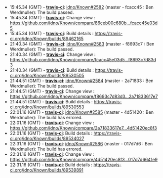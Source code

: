 * <a id="15:45.34">15:45.34 (GMT)</a> - __[travis-ci](https://github.com/travis-ci)__: <a href="https://github.com/idno/Known/issues/2582">idno/Known#2582</a> (master - fcacc45 : Ben Werdmuller): The build passed.
* <a id="15:45.34">15:45.34 (GMT)</a> - __[travis-ci](https://github.com/travis-ci)__: Change view : https://github.com/idno/Known/compare/86ceb00c680b...fcacc45e03d5
* <a id="15:45.34">15:45.34 (GMT)</a> - __[travis-ci](https://github.com/travis-ci)__: Build details : https://travis-ci.org/idno/Known/builds/89462165
* <a id="21:40.34">21:40.34 (GMT)</a> - __[travis-ci](https://github.com/travis-ci)__: <a href="https://github.com/idno/Known/issues/2583">idno/Known#2583</a> (master - f8693c7 : Ben Werdmuller): The build passed.
* <a id="21:40.34">21:40.34 (GMT)</a> - __[travis-ci](https://github.com/travis-ci)__: Change view : https://github.com/idno/Known/compare/fcacc45e03d5...f8693c7d83d3
* <a id="21:40.34">21:40.34 (GMT)</a> - __[travis-ci](https://github.com/travis-ci)__: Build details : https://travis-ci.org/idno/Known/builds/89530505
* <a id="21:44.51">21:44.51 (GMT)</a> - __[travis-ci](https://github.com/travis-ci)__: <a href="https://github.com/idno/Known/issues/2584">idno/Known#2584</a> (master - 2a71833 : Ben Werdmuller): The build passed.
* <a id="21:44.51">21:44.51 (GMT)</a> - __[travis-ci](https://github.com/travis-ci)__: Change view : https://github.com/idno/Known/compare/f8693c7d83d3...2a71833617e7
* <a id="21:44.51">21:44.51 (GMT)</a> - __[travis-ci](https://github.com/travis-ci)__: Build details : https://travis-ci.org/idno/Known/builds/89530553
* <a id="22:01.16">22:01.16 (GMT)</a> - __[travis-ci](https://github.com/travis-ci)__: <a href="https://github.com/idno/Known/issues/2585">idno/Known#2585</a> (master - 4d51420 : Ben Werdmuller): The build has errored.
* <a id="22:01.16">22:01.16 (GMT)</a> - __[travis-ci](https://github.com/travis-ci)__: Change view : https://github.com/idno/Known/compare/2a71833617e7...4d51420ec8f3
* <a id="22:01.16">22:01.16 (GMT)</a> - __[travis-ci](https://github.com/travis-ci)__: Build details : https://travis-ci.org/idno/Known/builds/89534027
* <a id="22:31.16">22:31.16 (GMT)</a> - __[travis-ci](https://github.com/travis-ci)__: <a href="https://github.com/idno/Known/issues/2586">idno/Known#2586</a> (master - 017d7d6 : Ben Werdmuller): The build has errored.
* <a id="22:31.16">22:31.16 (GMT)</a> - __[travis-ci](https://github.com/travis-ci)__: Change view : https://github.com/idno/Known/compare/4d51420ec8f3...017d7d6641e9
* <a id="22:31.16">22:31.16 (GMT)</a> - __[travis-ci](https://github.com/travis-ci)__: Build details : https://travis-ci.org/idno/Known/builds/89539891

